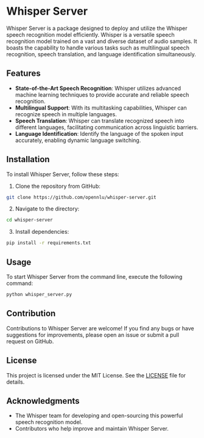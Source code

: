 # Whisper Server

Whisper Server is a package designed to deploy and utilize the Whisper speech recognition model efficiently. Whisper is a versatile speech recognition model trained on a vast and diverse dataset of audio samples. It boasts the capability to handle various tasks such as multilingual speech recognition, speech translation, and language identification simultaneously.

## Features

- **State-of-the-Art Speech Recognition**: Whisper utilizes advanced machine learning techniques to provide accurate and reliable speech recognition.
- **Multilingual Support**: With its multitasking capabilities, Whisper can recognize speech in multiple languages.
- **Speech Translation**: Whisper can translate recognized speech into different languages, facilitating communication across linguistic barriers.
- **Language Identification**: Identify the language of the spoken input accurately, enabling dynamic language switching.

## Installation

To install Whisper Server, follow these steps:

1. Clone the repository from GitHub:

```bash
git clone https://github.com/opennlu/whisper-server.git
```

2. Navigate to the directory:

```bash
cd whisper-server
```

3. Install dependencies:

```bash
pip install -r requirements.txt
```

## Usage

To start Whisper Server from the command line, execute the following command:

```bash
python whisper_server.py
```

## Contribution

Contributions to Whisper Server are welcome! If you find any bugs or have suggestions for improvements, please open an issue or submit a pull request on GitHub.

## License

This project is licensed under the MIT License. See the [LICENSE](LICENSE) file for details.

## Acknowledgments

- The Whisper team for developing and open-sourcing this powerful speech recognition model.
- Contributors who help improve and maintain Whisper Server.
